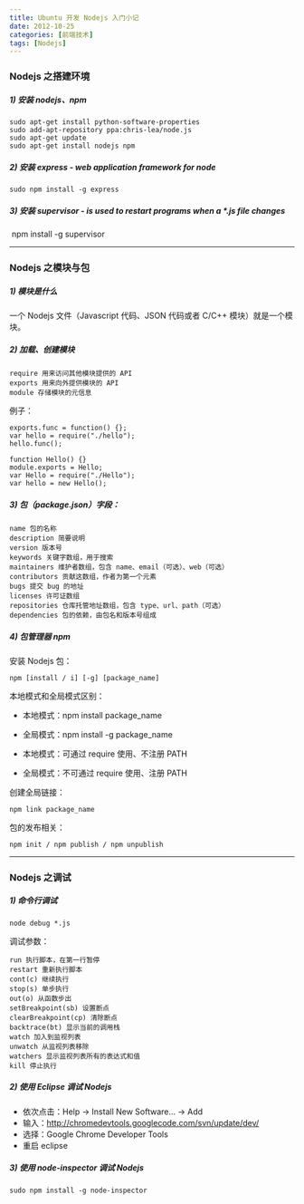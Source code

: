 ```yaml
---
title: Ubuntu 开发 Nodejs 入门小记
date: 2012-10-25
categories: [前端技术]
tags: [Nodejs]
---
```


### Nodejs 之搭建环境

##### 1) 安装 nodejs、npm

    sudo apt-get install python-software-properties
    sudo add-apt-repository ppa:chris-lea/node.js
    sudo apt-get update
    sudo apt-get install nodejs npm

##### 2) 安装 express​ - web application framework for node

    sudo npm install -g express

##### 3) 安装 supervisor - is used to restart programs when a *.js file changes
​
    npm install -g supervisor

___

### Nodejs 之模块与包

##### 1) 模块是什么
一个 Nodejs 文件（Javascript 代码、JSON 代码或者 C/C++ 模块）就是一个模块。

##### 2) 加载、创建模块

    require 用来访问其他模块提供的 API
    exports 用来向外提供模块的 API
    module 存储模块的元信息

例子：

    exports.func = function() {};
    var hello = require("./hello");
    hello.func();

    function Hello() {}
    module.exports = Hello;
    var Hello = require("./Hello");
    var hello = new Hello();

##### 3) 包（package.json）字段：

    name 包的名称
    description 简要说明
    version 版本号
    keywords 关键字数组，用于搜索
    ​maintainers 维护者数组，包含 name、email（可选）、web（可选）
    ​contributors 贡献这数组，作者为第一个元素
    bugs 提交 bug 的地址
    licenses 许可证数组
    repositories 仓库托管地址数组，包含 type、url、path（可选）
    dependencies 包的依赖，由包名和版本号组成

##### 4) 包管理器 npm
安装 Nodejs 包：

    npm [install / i] [-g] [package_name]

本地模式和全局模式区别：

* 本地模式：npm install package_name
* 全局模式：npm install -g package_name

* 本地模式：可通过 require 使用、不注册 PATH
* 全局模式：不可通过 require 使用、注册 PATH

创建全局链接：

    npm link package_name

包的发布相关：

    npm init / npm publish / npm unpublish

___

### Nodejs 之调试

##### 1) 命令行调试

    node debug *.js

调试参数：

    run 执行脚本，在第一行暂停
    restart 重新执行脚本
    cont(c) 继续执行
    stop(s) 单步执行
    out(o) 从函数步出
    setBreakpoint(sb) 设置断点
    clearBreakpoint(cp) 清除断点
    backtrace(bt) 显示当前的调用栈
    watch 加入到监视列表
    unwatch 从监视列表移除
    watchers 显示监视列表所有的表达式和值
    kill 停止执行

##### 2) 使用 Eclipse 调试 Nodejs
* 依次点击：Help -> Install New Software... -> Add
* 输入：http://chromedevtools.googlecode.com/svn/update/dev/
* 选择：Google Chrome Developer Tools
* 重启 eclipse

##### 3) 使用 node-inspector 调试 Nodejs

    sudo npm install -g node-inspector
